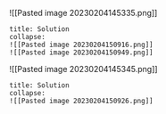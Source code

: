 ![[Pasted image 20230204145335.png]]
```ad-note
title: Solution
collapse:
![[Pasted image 20230204150916.png]]
![[Pasted image 20230204150949.png]]
```


![[Pasted image 20230204145345.png]]
```ad-note
title: Solution
collapse:
![[Pasted image 20230204150926.png]]

```